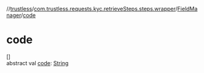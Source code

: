 //[trustless](../../../index.md)/[com.trustless.requests.kyc.retrieveSteps.steps.wrapper](../index.md)/[FieldManager](index.md)/[code](code.md)

# code

[]\
abstract val [code](code.md): [String](https://kotlinlang.org/api/latest/jvm/stdlib/kotlin/-string/index.html)
